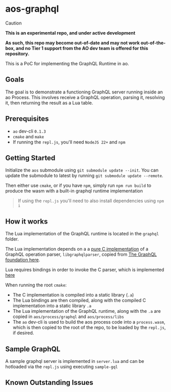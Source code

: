 # aos-graphql

> [!CAUTION]
> **This is an experimental repo, and under active development**
>
> **As such, this repo may become out-of-date and may not work out-of-the-box, and no Tier 1 support from
> the AO dev team is offered for this repository.**

This is a PoC for implementing the GraphQL Runtime in ao.

## Goals

The goal is to demonstrate a functioning GraphQL server running inside an ao Process. This involves receive a GraphQL operation, parsing it, resolving it, then returning the result as a Lua table.

## Prerequisites

- `ao` dev-cli `0.1.3`
- `cmake` and `make` 
- If running the `repl.js`, you'll need `NodeJS 22+` and `npm`

## Getting Started

Initialize the `aos` submodule using `git submodule update --init`. You can update the submodule to latest by running `git submodule update --remote`.

Then either use `cmake`, or if you have `npm`, simply run `npm run build` to produce the wasm with a built-in graphql runtime implementation

> If using the `repl.js` you'll need to also install dependencies using `npm i`

## How it works

The Lua implementation of the GraphQL runtime is located in the `graphql` folder.

The Lua implementation depends on a a [pure C implementation](./parser/libgraphqlparser) of a GraphQL operation parser, `libgraphqlparser`, copied from [The GraphQL foundation here](https://github.com/graphql/libgraphqlparser).

Lua requires bindings in order to invoke the C parser, which is implemented [here](./parser/luagraphqlparser)

When running the root `cmake`:

- The C implementation is compiled into a static library (`.a`)
- The Lua bindings are then compiled, along with the compiled C implementation into a static library `.a`
- The Lua implementation of the GraphQL runtime, along with the `.a` are copied in `aos/process/graphql` and `aos/process/libs`
- The `ao` dev-cli is used to build the aos process code into a `process.wasm`, which is then copied to the root of the repo, to be loaded by the `repl.js`, if desired.

## Sample GraphQL

A sample graphql server is implemented in `server.lua` and can be hotloaded via the `repl.js` using executing `sample-gql`

## Known Outstanding Issues
